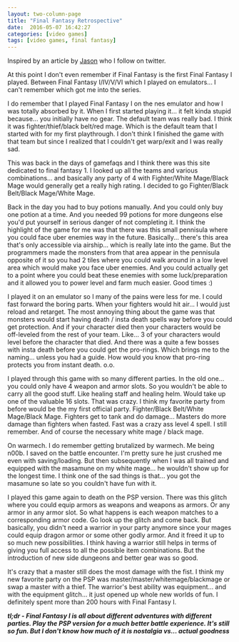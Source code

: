 ```yaml
---
layout: two-column-page 
title: "Final Fantasy Retrospective"
date:  2016-05-07 16:42:27
categories: [video games]
tags: [video games, final fantasy]
---
```

Inspired by an article by [Jason](http://kotaku.com/final-fantasy-the-kotaku-retrospective-1773438013) who I follow on twitter.

At this point I don't even remember if Final Fantasy is the first Final Fantasy I played. Between Final Fantasy I/IV/V/VI which I played on emulators... I can't remember which got me into the series.

I do remember that I played Final Fantasy I on the nes emulator and how I was totally absorbed by it. When I first started playing it... it felt kinda stupid because... you initially have no gear. The default team was really bad. I think it was fighter/thief/black belt/red mage. Which is the default team that I started with for my first playthrough. I don't think I finished the game with that team but since I realized that I couldn't get warp/exit and I was really sad.

This was back in the days of gamefaqs and I think there was this site dedicated to final fantasy 1. I looked up all the teams and various combinations... and basically any party of 4 with Fighter/White Mage/Black Mage would generally get a really high rating. I decided to go Fighter/Black Belt/Black Mage/White Mage.

Back in the day you had to buy potions manually. And you could only buy one potion at a time. And you needed 99 potions for more dungeons else you'd put yourself in serious danger of not completing it. I think the highlight of the game for me was that there was this small pennisula where you could face uber enemies way in the future. Basically... there's this area that's only accessible via airship... which is really late into the game. But the programmers made the monsters from that area appear in the pennisula opposite of it so you had 2 tiles where you could walk around in a low level area which would make you face uber enemies. And you could actually get to a point where you could beat these enemies with some luck/preparation and it allowed you to power level and farm much easier. Good times :)

I played it on an emulator so I many of the pains were less for me. I could fast forward the boring parts. When your fighters would hit air... I would just reload and retarget. The most annoying thing about the game was that monsters would start having death / insta death spells way before you could get protection. And if your character died then your characters would be off-leveled from the rest of your team. Like... 3 of your characters would level before the character that died. And there was a quite a few bosses with insta death before you could get the pro-rings. Which brings me to the naming... unless you had a guide. How would you know that pro-ring protects you from instant death. o.o. 

I played through this game with so many different parties. In the old one... you could only have 4 weapon and armor slots. So you wouldn't be able to carry all the good stuff. Like healing staff and healing helm. Would take up one of the valuable 16 slots. That was crazy. I think my favorite party from before would be the my first official party. Fighter/Black Belt/White Mage/Black Mage. Fighters get to tank and do damage... Masters do more damage than fighters when fasted. Fast was a crazy ass level 4 spell. I still remember. And of course the necessary white mage / black mage.

On warmech. I do remember getting brutalized by warmech. Me being n00b. I saved on the battle encounter. I'm pretty sure he just crushed me even with saving/loading. But then subsequently when I was all trained and equipped with the masamune on my white mage... he wouldn't show up for the longest time. I think one of the sad things is that... you got the masamune so late so you couldn't have fun with it.

I played this game again to death on the PSP version. There was this glitch where you could equip armors as weapons and weapons as armors. Or any armor in any armor slot. So what happens is each weapon matches to a corresponding armor code. Go look up the glitch and come back. But basically, you didn't need a warrior in your party anymore since your mages could equip dragon armor or some other godly armor. And it freed it up to so much new possibilities. I think having a warrior still helps in terms of giving you full access to all the possible item combinations. But the introduction of new side dungeons and better gear was so good.

It's crazy that a master still does the most damage with the fist. I think my new favorite party on the PSP was master/master/whitemage/blackmage or swap a master with a thief. The warrior's best ability was equipment... and with the equipment glitch... it just opened up whole new worlds of fun. I definitely spent more than 200 hours with Final Fantasy I.

***tl;dr - Final Fantasy I is all about different adventures with different parties. Play the PSP version for a much better battle experience. It's still so fun. But I don't know how much of it is nostalgia vs... actual goodness***


